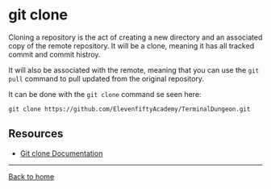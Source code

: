# git clone

Cloning a repository is the act of creating a new directory and an associated copy of the remote repository. It will be a clone, meaning it has all tracked commit and commit histroy.

It will also be associated with the remote, meaning that you can use the `git pull`  command to pull updated from the original repository.

It can be done with the `git clone` command se seen here:

```
git clone https://github.com/ElevenfiftyAcademy/TerminalDungeon.git 
``` 

## Resources

- [Git clone Documentation](https://git-scm.com/docs/git-clone)

---

[Back to home](../README.md)
